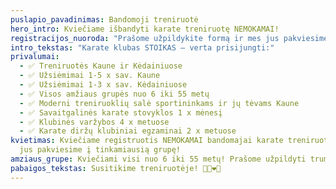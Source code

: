 ```yaml
---
puslapio_pavadinimas: Bandomoji treniruotė
hero_intro: Kviečiame išbandyti karate treniruotę NEMOKAMAI!
registracijos_nuoroda: "Prašome užpildykite formą ir mes jus pakviesime į tinkamiausią treniruotę:"
intro_tekstas: "Karate klubas STOIKAS — verta prisijungti:"
privalumai:
  - ✅ Treniruotės Kaune ir Kėdainiuose
  - ✅ Užsiėmimai 1-5 x sav. Kaune
  - ✅ Užsiėmimai 1-3 x sav. Kėdainiuose
  - ✅ Visos amžiaus grupės nuo 6 iki 55 metų
  - ✅ Moderni treniruoklių salė sportininkams ir jų tėvams Kaune
  - ✅ Savaitgalinės karate stovyklos 1 x mėnesį
  - ✅ Klubinės varžybos 4 x metuose
  - ✅ Karate diržų klubiniai egzaminai 2 x metuose
kvietimas: Kviečiame registruotis NEMOKAMAI bandomajai karate treniruotei ir mes
  jus pakviesime į tinkamiausią grupę!
amziaus_grupe: Kviečiami visi nuo 6 iki 55 metų! Prašome užpildyti trumpą registracijos formą
pabaigos_tekstas: Susitikime treniruotėje! 👊🥋❤️💪
---
```

